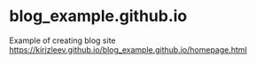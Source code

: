 # blog_example.github.io
Example of creating blog site
https://kirizleev.github.io/blog_example.github.io/homepage.html
